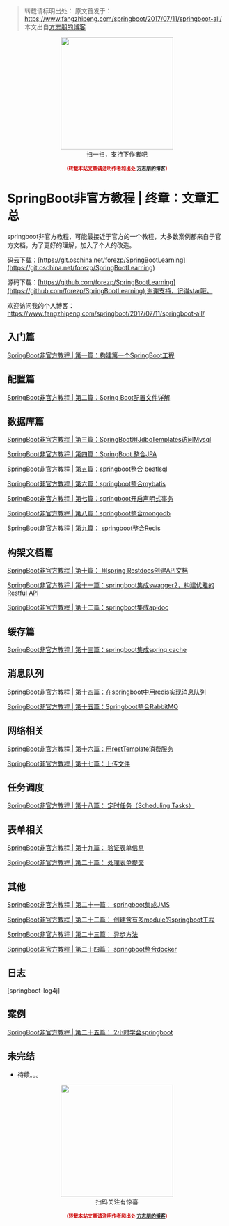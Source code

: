 >转载请标明出处： 
> 原文首发于：https://www.fangzhipeng.com/springboot/2017/07/11/springboot-all/
> 本文出自[方志朋的博客](https://www.fangzhipeng.com)
> 

<div>
    <p align="center">
        <img src="https://www.fangzhipeng.com/img/avatar.jpg" width="258" height="258"/>
        <br>
        扫一扫，支持下作者吧
    </p>
    <p align="center" style="margin-top: 15px; font-size: 11px;color: #cc0000;">
        <strong>（转载本站文章请注明作者和出处 <a href="https://www.fangzhipeng.com">方志朋的博客</a>）</strong>
    </p>
</div>


# SpringBoot非官方教程 | 终章：文章汇总

 springboot非官方教程，可能最接近于官方的一个教程，大多数案例都来自于官方文档，为了更好的理解，加入了个人的改造。

码云下载：[https://git.oschina.net/forezp/SpringBootLearning](https://git.oschina.net/forezp/SpringBootLearning)
 
 源码下载：[https://github.com/forezp/SpringBootLearning](https://github.com/forezp/SpringBootLearning),谢谢支持，记得star哦。
 
 

欢迎访问我的个人博客：https://www.fangzhipeng.com/springboot/2017/07/11/springboot-all/


## 入门篇
[SpringBoot非官方教程 | 第一篇：构建第一个SpringBoot工程](http://blog.csdn.net/forezp/article/details/70341651)

## 配置篇

[ SpringBoot非官方教程 | 第二篇：Spring Boot配置文件详解](http://blog.csdn.net/forezp/article/details/70437576)

## 数据库篇

[SpringBoot非官方教程 | 第三篇：SpringBoot用JdbcTemplates访问Mysql](http://blog.csdn.net/forezp/article/details/70477821)

[SpringBoot非官方教程 |  第四篇：SpringBoot 整合JPA](http://blog.csdn.net/forezp/article/details/70545038)

[SpringBoot非官方教程 | 第五篇：springboot整合 beatlsql](http://blog.csdn.net/forezp/article/details/70662983)

[SpringBoot非官方教程 | 第六篇：springboot整合mybatis](http://blog.csdn.net/forezp/article/details/70768477)

[SpringBoot非官方教程 | 第七篇：springboot开启声明式事务](http://blog.csdn.net/forezp/article/details/70833629)

[SpringBoot非官方教程 | 第八篇：springboot整合mongodb](http://blog.csdn.net/forezp/article/details/70941577)

[ SpringBoot非官方教程 | 第九篇： springboot整合Redis](http://blog.csdn.net/forezp/article/details/70991675)

## 构架文档篇

[SpringBoot非官方教程 | 第十篇： 用spring Restdocs创建API文档](http://blog.csdn.net/forezp/article/details/71023510)

[ SpringBoot非官方教程 | 第十一篇：springboot集成swagger2，构建优雅的Restful API](http://blog.csdn.net/forezp/article/details/71023536)

[SpringBoot非官方教程 | 第十二篇：springboot集成apidoc](http://blog.csdn.net/forezp/article/details/71023579)

## 缓存篇
[SpringBoot非官方教程 | 第十三篇：springboot集成spring cache](http://blog.csdn.net/forezp/article/details/71023614)

## 消息队列

[SpringBoot非官方教程 | 第十四篇：在springboot中用redis实现消息队列](http://blog.csdn.net/forezp/article/details/71023652)

[ SpringBoot非官方教程 | 第十五篇：Springboot整合RabbitMQ](http://blog.csdn.net/forezp/article/details/71023692)

## 网络相关

[SpringBoot非官方教程 | 第十六篇：用restTemplate消费服务](http://blog.csdn.net/forezp/article/details/71023724)

[SpringBoot非官方教程 | 第十七篇：上传文件](http://blog.csdn.net/forezp/article/details/71023752)

## 任务调度

[SpringBoot非官方教程 | 第十八篇： 定时任务（Scheduling Tasks）](http://blog.csdn.net/forezp/article/details/71023783)

## 表单相关
[SpringBoot非官方教程 | 第十九篇： 验证表单信息](http://blog.csdn.net/forezp/article/details/71023817)

[SpringBoot非官方教程 | 第二十篇： 处理表单提交](http://blog.csdn.net/forezp/article/details/71023868)

## 其他

[ SpringBoot非官方教程 | 第二十一篇： springboot集成JMS](http://blog.csdn.net/forezp/article/details/71024024)

[SpringBoot非官方教程 | 第二十二篇： 创建含有多module的springboot工程](http://blog.csdn.net/forezp/article/details/71024153)

[ SpringBoot非官方教程 | 第二十三篇： 异步方法](http://blog.csdn.net/forezp/article/details/71024169)

[ SpringBoot非官方教程 | 第二十四篇： springboot整合docker](http://blog.csdn.net/forezp/article/details/71024219)

## 日志

[springboot-log4j]

## 案例
[ SpringBoot非官方教程 | 第二十五篇： 2小时学会springboot](http://blog.csdn.net/forezp/article/details/61472783)

## 未完结
* 待续。。。

<div>
    <p align="center">
        <img src="https://www.fangzhipeng.com/img/avatar.jpg" width="258" height="258"/>
        <br>
        扫码关注有惊喜
    </p>
    <p align="center" style="margin-top: 15px; font-size: 11px;color: #cc0000;">
        <strong>（转载本站文章请注明作者和出处 <a href="https://www.fangzhipeng.com">方志朋的博客</a>）</strong>
    </p>
</div>






